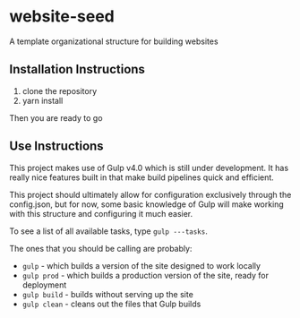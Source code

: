 # website-seed
A template organizational structure for building websites


## Installation Instructions
1. clone the repository
1. yarn install

Then you are ready to go

## Use Instructions
This project makes use of Gulp v4.0 which is still under development. It has really nice features built in that make build pipelines quick and efficient.

This project should ultimately allow for configuration exclusively through the config.json, but for now, some basic knowledge of Gulp will make working with this structure and configuring it much easier.

To see a list of all available tasks, type `gulp ---tasks`.

The ones that you should be calling are probably:
* `gulp` - which builds a version of the site designed to work locally
* `gulp prod` - which builds a production version of the site, ready for deployment
* `gulp build` - builds without serving up the site
* `gulp clean` - cleans out the files that Gulp builds
